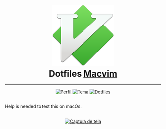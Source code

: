 <h1 align="center">
    <br><img src="../src/macvim-icon.png" alt="Macvim Icon" width="200"><br>
    Dotfiles <a href="https://github.com/macvim-dev/macvim">Macvim</a>
</h1>

---

<div align="center">
    <a href="https://github.com/nandalopes">
        <img src="https://img.shields.io/badge/usuario-nandalopes-%2322252f?style=for-the-badge" alt="Perfil"/>
    </a>
    <a href="https://github.com/skwp/vim-colors-solarized">
        <img src="https://img.shields.io/badge/tema-solarized-%2322252f?style=for-the-badge" alt="Tema"/>
    </a>
    <a href="https://github.com/nandalopes/dotfiles">
        <img src="https://img.shields.io/badge/dotfiles-%2322252f?style=for-the-badge" alt="Dotfiles"/>
    </a>
</div>

<br>

Help is needed to test this on macOs.

<br>

<div align="center">
    <a href="https://github.com/nandalopes/dotfiles/blob/main/dot_vimrc">
        <img src="https://i.imgur.com/Q0WgIcm.png" alt="Captura de tela"/>
    </a>
    <br>
</div>

